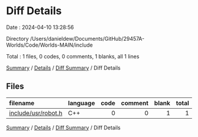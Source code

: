 # Diff Details

Date : 2024-04-10 13:28:56

Directory /Users/danieldew/Documents/GitHub/29457A-Worlds/Code/Worlds-MAIN/include

Total : 1 files,  0 codes, 0 comments, 1 blanks, all 1 lines

[Summary](results.md) / [Details](details.md) / [Diff Summary](diff.md) / Diff Details

## Files
| filename | language | code | comment | blank | total |
| :--- | :--- | ---: | ---: | ---: | ---: |
| [include/usr/robot.h](/include/usr/robot.h) | C++ | 0 | 0 | 1 | 1 |

[Summary](results.md) / [Details](details.md) / [Diff Summary](diff.md) / Diff Details